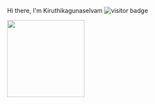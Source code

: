 Hi there, I'm Kiruthikagunaselvam
![visitor badge](https://visitor-badge.glitch.me/badge?page_id=kiruthikagunaselvam.visitor-badge&left_color=red&right_color=green&left_text=Hello%20Visitors)



<img height="180em" src="https://github-readme-stats.vercel.app/api?username=kiruthikagunaselvam&show_icons=true&hide_border=true&&count_private=true&include_all_commits=true" />
